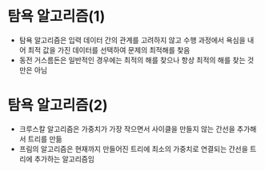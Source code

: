 # 탐욕 알고리즘(1)

- 탐욕 알고리즘은 입력 데이터 간의 관계를 고려하지 않고 수행 과정에서 욕심을 내어 최적 값을 가진 데이터를 선택하여 문제의 최적해를 찾음
- 동전 거스름돈은 일반적인 경우에는 최적의 해를 찾으나 항상 최적의 해를 찾는 것 만은 아님

# 탐욕 알고리즘(2)

- 크루스칼 알고리즘은 가중치가 가장 작으면서 사이클을 만들지 않는 간선을 추가해서 트리를 만듦
- 프림의 알고리즘은 현재까지 만들어진 트리에 최소의 가중치로 연결되는 간선을 트리에 추가하는 알고리즘임
